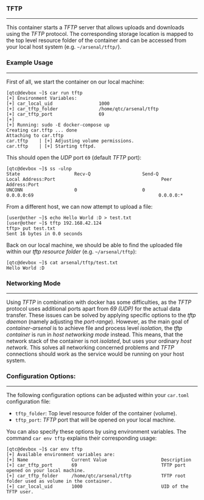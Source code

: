 ### TFTP

----

This container starts a *TFTP* server that allows uploads and downloads using the *TFTP* protocol.
The corresponding storage location is mapped to the top level resource folder of the container
and can be accessed from your local host system (e.g. ``~/arsenal/tftp/``).


### Example Usage

----

First of all, we start the container on our local machine:

```console
[qtc@devbox ~]$ car run tftp
[+] Environment Variables:
[+]	car_local_uid                 1000
[+]	car_tftp_folder               /home/qtc/arsenal/tftp
[+]	car_tftp_port                 69
[+] 
[+] Running: sudo -E docker-compose up
Creating car.tftp ... done
Attaching to car.tftp
car.tftp    | [+] Adjusting volume permissions.
car.tftp    | [+] Starting tftpd.
```

This should open the *UDP* port ``69`` (default *TFTP* port):

```console
[qtc@devbox ~]$ ss -ulnp
State                    Recv-Q                   Send-Q                                     Local Address:Port                                       Peer Address:Port
UNCONN                   0                        0                                                0.0.0.0:69                                              0.0.0.0:*
```

From a different host, we can now attempt to upload a file:

```console
[user@other ~]$ echo Hello World :D > test.txt
[user@other ~]$ tftp 192.168.42.124
tftp> put test.txt
Sent 16 bytes in 0.0 seconds
```

Back on our local machine, we should be able to find the uploaded file within our *tftp resource folder*
(e.g. ``~/arsenal/tftp``):

```console
[qtc@devbox ~]$ cat arsenal/tftp/test.txt
Hello World :D
```


### Networking Mode

----

Using *TFTP* in combination with docker has some difficulties, as the *TFTP* protocol uses additional ports apart from *69 (UDP)* for the
actual data transfer. These issues can be solved by applying specific options to the *tftp daemon* (namely adjusting the *port-range*). However,
as the main goal of *container-arsenal* is to achieve file and process level *isolation*, the *tftp container* is run in *host networking mode* instead.
This means, that the network stack of the container is not *isolated*, but uses your ordinary *host network*. This solves all networking concerned problems
and *TFTP* connections should work as the service would be running on your host system.


### Configuration Options:

----

The following configuration options can be adjusted within your ``car.toml`` configuration file:

* ``tftp_folder``: Top level resource folder of the container (volume).
* ``tftp_port``: *TFTP* port that will be opened on your local machine.

You can also specify these options by using environment variables. The command ``car env tftp`` explains their corresponding usage:

```console
[qtc@devbox ~]$ car env tftp
[+] Available environment variables are:
[+] Name                Current Value                    Description
[+] car_tftp_port       69                               TFTP port opened on your local machine.
[+] car_tftp_folder     /home/qtc/arsenal/tftp           TFTP root folder used as volume in the container.
[+] car_local_uid       1000                             UID of the TFTP user.
```
